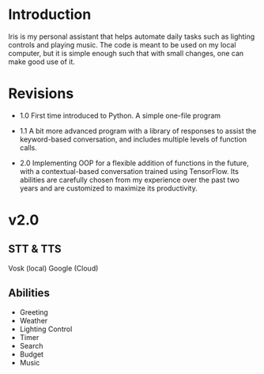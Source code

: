 # Introduction
Iris is my personal assistant that helps automate daily tasks such as lighting controls and playing music. The code is meant to be used on my local computer, but it is simple enough such that with small changes, one can make good use of it. 

# Revisions

 - 1.0
 First time introduced to Python.  A simple one-file program

 - 1.1
A bit more advanced program with a library of responses to assist the keyword-based conversation, and includes multiple levels of function calls.

 - 2.0
Implementing OOP for a flexible addition of functions in the future, with a contextual-based conversation trained using TensorFlow. Its abilities are carefully chosen from my experience over the past two years and are customized to maximize its productivity. 

# v2.0

## STT & TTS
Vosk (local)
Google (Cloud)

## Abilities
- Greeting
- Weather
- Lighting Control
- Timer
- Search
- Budget
- Music
